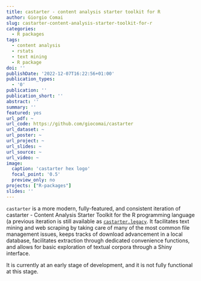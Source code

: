 ```yaml
---
title: castarter - content analysis starter toolkit for R
author: Giorgio Comai
slug: castarter-content-analysis-starter-toolkit-for-r
categories:
  - R packages
tags:
  - content analysis
  - rstats
  - text mining
  - R package
doi: ''
publishDate: '2022-12-07T16:22:56+01:00'
publication_types:
  - '0'
publication: ''
publication_short: ''
abstract: ''
summary: ''
featured: yes
url_pdf: ~
url_code: https://github.com/giocomai/castarter
url_dataset: ~
url_poster: ~
url_project: ~
url_slides: ~
url_source: ~
url_video: ~
image:
  caption: 'castarter hex logo'
  focal_point: '0.5'
  preview_only: no
projects: ["R-packages"]
slides: ''
---
```


`castarter` is a more modern, fully-featured, and consistent iteration of castarter - Content Analysis Starter Toolkit for the R programming language (a previous iteration is still available as [`castarter.legacy`](https://github.com/giocomai/castarter.legacy). It facilitates text mining and web scraping by taking care of many of the most common file management issues, keeps tracks of download advancement in a local database, facilitates extraction through dedicated convenience functions, and allows for basic exploration of textual corpora through a Shiny interface.

It is currently at an early stage of development, and it is not fully functional at this stage.
